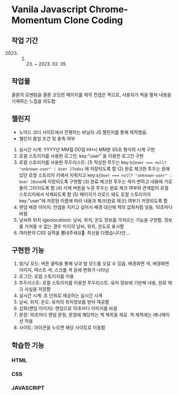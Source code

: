 # Vanila Javascript Chrome-Momentum Clone Coding

## 작업 기간
2023. 01. 23. ~ 2023. 02. 05

## 작업물
클론의 모멘텀을 클론 코딩한 페이지를 제작
컨셉은 책으로, 사용자가 책을 펼쳐 내용을 기재하는 느낌을 의도함

## 챌린지
- 노마드 코더 사이트에서 진행하는 바닐라 JS 챌린지를 통해 제작했음.
- 챌린지 졸업 조건 및 충족 여부
 1. 실시간 시계: 
  YYYY년 MM월 DD일 HH시 MM분 SS초 형식의 시계 구현
 2. 로컬 스토리지를 사용한 로그인:
  key:"user" 을 이용한 로그인 구현
 3. 로컬 스토리지를 사용한 투두리스트: 
  (1) 작성한 투두는 key:`${User === null? "unknown-user" : User }Todos` 에 저장되도록 함
  (2) 완료 체크한 투두는 원래 있던 로컬 스토리지 키에서 지워지고 key:`${User === null? "unknown-user" : User }Done`에 저장되도록 구현함
  (3) 완료 체크한 투두는 색이 변하고 내용에 가로줄이 그어지도록 함
  (4) 삭제 버튼을 누른 투두는 완료 체크 여부와 관계없이 로컬 스토리지에서 삭제되도록 함
  (5) 페이지가 리로드 돼도 로컬 스토리지의 key:"user"에 저장된 이름에 따라 내용과 체크(완료 체크) 여부가 저장되도록 함
 4. 랜덤 배경 이미지: 
  컨셉을 지키고 싶어서 배경 대신에 책의 삽화처럼 넣음. 10초마다 바뀜
 5. 날씨와 위치 (geolocation): 
  날씨, 위치, 온도 정보를 가져오는 기능을 구현함. 정보를 가져올 수 없는 경우 미지의 날씨, 위치, 온도로 표시함
 6. 여러분의 CSS 실력을 뽐내주세요💖:
  최선을 다했습니다만...
 
## 구현한 기능
1. 밤/낮 모드: 버튼 클릭을 통해 낮과 밤 모드를 오갈 수 있음. 배경화면 색, 배경화면 이미지, 텍스트 색, 스크롤 색 등에 변화가 나타남
2. 로그인: 로컬 스토리지를 이용
3. 투두리스트: 로컬 스토리지를 이용한 투두리스트. 유저 정보에 기반해 내용, 완료 체크 사실을 저장함
4. 실시간 시계: 초 단위로 제공하는 실시간 시계
5. 날씨, 위치, 온도: 유저의 위치정보를 받아 제공함
6. 삽화(랜덤 이미지): 랜덤으로 10초마다 이미지를 바꿈
7. 문장: 10초마다 랜덤 문장, 문장에 해당하는 책 제목을 제공. 책 제목에는 애니메이션 적용
8. 사이트: 아이콘을 누르면 해당 사이트로 이동함

## 학습한 기능
### HTML
### CSS
### JAVASCRIPT
